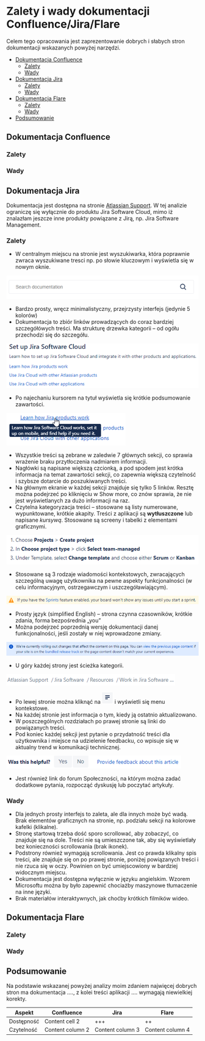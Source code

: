 <!-- Example for normal text -->

<!-- Example for title -->
# Zalety i wady dokumentacji Confluence/Jira/Flare
Celem tego opracowania jest zaprezentowanie dobrych i słabych stron dokumentacji wskazanych powyżej narzędzi.
<!-- Here comes the TOC -->  

  - [Dokumentacja Confluence](#dokumentacja-confluence)
    - [Zalety](#zalety)
    - [Wady](#wady)
  - [Dokumentacja Jira](#dokumentacja-jira)
    - [Zalety](#zalety-1)
    - [Wady](#wady-1)
  - [Dokumentacja Flare](#dokumentacja-flare)
    - [Zalety](#zalety-2)
    - [Wady](#wady-2)
  - [Podsumowanie](#podsumowanie)
 

<!-- Example of paragraph of text -->
## Dokumentacja Confluence
### Zalety
### Wady

## Dokumentacja Jira 
Dokumentacja jest dostępna na stronie [Atlassian Support](https://support.atlassian.com/jira-software-cloud/resources/). W tej analizie ograniczę się wyłącznie do produktu Jira Software Cloud, mimo iż znalazłam jeszcze inne produkty powiązane z Jirą, np. Jira Software Management.

### Zalety
- W centralnym miejscu na stronie jest wyszukiwarka, która poprawnie zwraca wyszukiwane tresci np. po słowie kluczowym i wyświetla się w nowym oknie. 

![wyszukiwarka](Jira_screen4.png)
- Bardzo prosty, wręcz minimalistyczny, przejrzysty interfejs (jedynie 5 kolorów)
- Dokumentacja to zbiór linków prowadzących do coraz bardziej szczegółówych treści. Ma strukturę drzewka kategorii – od ogółu przechodzi się do szczegółu.
  
![układ](Jira_screen.png)
- Po najechaniu kursorem na tytuł wyświetla się krótkie podsumowanie zawartości.
  
![podsumowanie](Jira_screen7.png) 
- Wszystkie treści są zebrane w zaledwie 7 głównych sekcji, co sprawia wrażenie braku przytłoczenia nadmiarem informacji. 
- Nagłówki są napisane większą czcionką, a pod spodem jest krótka informacja na temat zawartości sekcji, co zapewnia większą czytelność i szybsze dotarcie do poszukiwanych treści.
- Na głównym ekranie w każdej sekcji znajduje się tylko 5 linków. Resztę można podejrzeć po kliknięciu w Show more, co znów sprawia, że nie jest wyświetlanych za dużo informacji na raz.
- Czytelna kategoryzacja treści – stosowane są listy numerowane, wypunktowane, krótkie akapity. Treści z aplikacji są **wytłuszczone** lub napisane *kursywą*. Stosowane są screeny i tabelki z elementami graficznymi.
  
![tłuste](Jira_screen6.png)
- Stosowane są 3 rodzaje wiadomości kontekstowych, zwracających szczególną uwagę użytkownika na pewne aspekty funkcjonalności (w celu informacyjnym, ostrzegawczym i uszczegóławiającym). 

![komunikat](Jira_screen5.png)
- Prosty język (simplified English) – strona czynna czasowników, krótkie zdania, forma bezpośrednia „you”
- Można podejrzeć poprzednią wersję dokumentacji danej funkcjonalności, jeśli zostały w niej wprowadzone zmiany.
  
![komunikat](Jira_screen11.png)
- U góry każdej strony jest ścieżka kategorii.

![ścieżka](Jira_screen9.png)
- Po lewej stronie można kliknąć na ![trzy kreski](Jira_screen3.png) i wyświetli się menu kontekstowe.
- Na każdej stronie jest informacja o tym, kiedy ją ostatnio aktualizowano.
- W poszczególnych rozdziałach po prawej stronie są linki do powiązanych treści.
- Pod koniec każdej sekcji jest pytanie o przydatność treści dla użytkownika i miejsce na udzielenie feedbacku, co wpisuje się w aktualny trend w komunikacji technicznej.

![feedback](Jira_screen8.png)
- Jest również link do forum Społeczności, na którym można zadać dodatkowe pytania, rozpocząć dyskusję lub poczytać artykuły.

### Wady
- Dla jednych prosty interfejs to zaleta, ale dla innych może być wadą. Brak elementów graficznych na stronie, np. podziału sekcji na kolorowe kafelki (klikalne).
- Stronę startową trzeba dość sporo scrollować, aby zobaczyć, co znajduje się na dole. Treści nie są umieszczone tak, aby się wyświetlały bez konieczności scrollowania (brak ikonek).
- Podstrony również wymagają scrollowania. Jest co prawda klikalny spis treści, ale znajduje się on po prawej stronie, poniżej powiązanych treści i nie rzuca się w oczy. Powinien on być umiejscowiony w bardziej widocznym miejscu. 
- Dokumentacja jest dostępna wyłącznie w języku angielskim. Wzorem Microsoftu można by było zapewnić chociażby maszynowe tłumaczenie na inne języki.
- Brak materiałów interaktywnych, jak choćby krótkich filmików wideo.

## Dokumentacja Flare
### Zalety
### Wady

## Podsumowanie
Na podstawie wskazanej powyżej analizy moim zdaniem najwięcej dobrych stron ma dokumentacja ...., z kolei treści aplikacji .... wymagają niewielkiej korekty.

| Aspekt           | Confluence       | Jira             | Flare            |
| ---------------- | ---------------- | ---------------- | ---------------- |
| Dostępność   | Content cell 2   | +++   | ++  |
| Czytelność | Content column 2 | Content column 3 | Content column 4 | 



<!-- Example of another paragraph -->

<!-- Example for Bold -->

<!-- Example for Italic  -->

<!-- Example for Links -->

<!-- Example for Images -->

<!-- Example for linking to another file-->

<!-- Example for Headers -->

<!-- Just text with equation -->

<!-- Example for inline code -->

<!-- A block of code -->

<!-- Example for Quote -->

<!-- Example for Bullet List -->

<!-- Example for Numbered List -->

<!-- Example for Tables -->

<!-- Paragraph after table -->